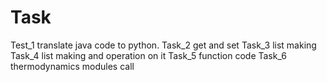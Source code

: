# Task
Test_1
translate java code to python. 
Task_2
get and set
Task_3
list making
Task_4
list making and operation on it
Task_5
function code
Task_6
thermodynamics modules  call
